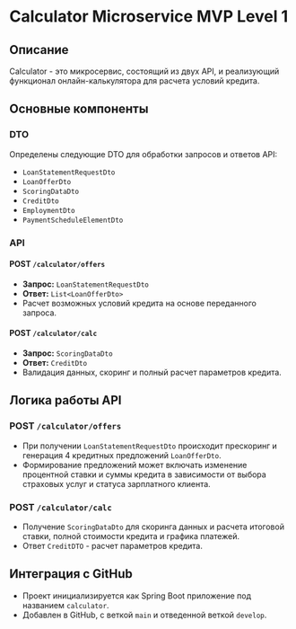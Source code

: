 # Calculator Microservice MVP Level 1

## Описание

Calculator - это микросервис, состоящий из двух API, и реализующий функционал онлайн-калькулятора для расчета условий кредита.

## Основные компоненты

### DTO

Определены следующие DTO для обработки запросов и ответов API:
- `LoanStatementRequestDto`
- `LoanOfferDto`
- `ScoringDataDto`
- `CreditDto`
- `EmploymentDto`
- `PaymentScheduleElementDto`

### API

#### POST `/calculator/offers`

- **Запрос:** `LoanStatementRequestDto`
- **Ответ:** `List<LoanOfferDto>`
- Расчет возможных условий кредита на основе переданного запроса.

#### POST `/calculator/calc`

- **Запрос:** `ScoringDataDto`
- **Ответ:** `CreditDto`
- Валидация данных, скоринг и полный расчет параметров кредита.

## Логика работы API

### POST `/calculator/offers`

- При получении `LoanStatementRequestDto` происходит прескоринг и генерация 4 кредитных предложений `LoanOfferDto`.
- Формирование предложений может включать изменение процентной ставки и суммы кредита в зависимости от выбора страховых услуг и статуса зарплатного клиента.

### POST `/calculator/calc`

- Получение `ScoringDataDto` для скоринга данных и расчета итоговой ставки, полной стоимости кредита и графика платежей.
- Ответ `CreditDTO` - расчет параметров кредита.

## Интеграция с GitHub

- Проект инициализируется как Spring Boot приложение под названием `calculator`.
- Добавлен в GitHub, с веткой `main` и отведенной веткой `develop`.
